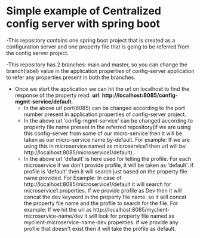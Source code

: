 # Simple example of Centralized config server with spring boot

-This repository contains one spring boot project that is created as a configuration server and one property file that is going to be referred from the config server project.

-This repository has 2 branches: main and master, so you can change the branch(label) value in the application properties of config-server application to refer any properties present in both the branches.

- Once we start the application we can hit the url on localhost to find the response of the property read. **url**: **http://localhost:8085/config-mgmt-service/default**. 
  - In the above url port(8085) can be changed according to the port number present in application.properties of config-server project. 
  - In the above url 'config-mgmt-service' can be changed according to property file name present in the referred repository(if we are using this config-server from some of our micro-service then it will be taken as our micro-service name by-default. For example: If we are using this in microservice named as microservice1 then url will be:                         http://localhost:8085/microservice1/default). 
  - In the above url 'default' is here used for telling the profile. For each microservice if we don't provide profile, it will be taken as 'default'. if profile is 'default' then it will search just based on the property file name provided. For Example: In case of http://localhost:8085/microservice1/default it will search for microservice1.properties. If we provide profile as Dev then it will concat the dev keyword in the property file name. so it will concat the property file name and the profile to search for the file. For example: If we hit the url as http://localhost:8085/myclient-microservice-name/dev it will look for property file named as myclient-microservice-name-dev.properties. if we provide any profile that doesn't exist then it will take the profile as default.
